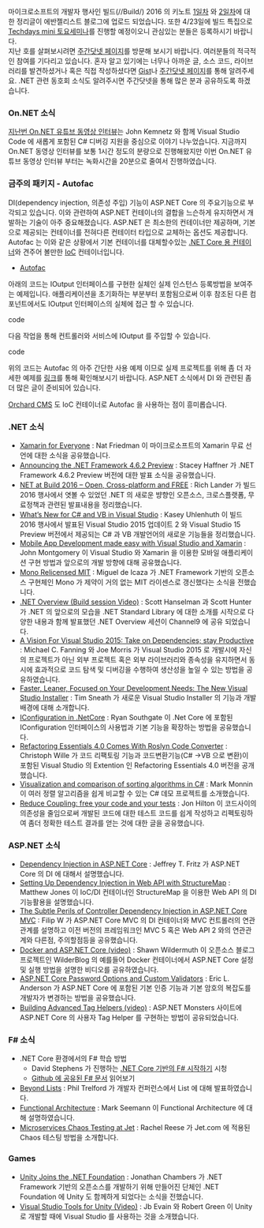 마이크로소프트의 개발자 행사인 빌드(//Build/) 2016 의 키노트 [1일차](https://blogs.msdn.microsoft.com/eva/?p=6981) 와 [2일차](https://blogs.msdn.microsoft.com/eva/?p=7233)에 대한 정리글이 에반젤리스트 블로그에 업로드 되었습니다. 또한 4/23일에 빌드 특집으로 [Techdays mini 토요세미나](https://msevents.microsoft.com/cui/EventDetail.aspx?EventID=1032755851&culture=ko-KR)를 진행할 예정이오니 관심있는 분들은 등록하시기 바랍니다.  
지난 호를 살펴보시려면 [주간닷넷 페이지](https://www.facebook.com/jugan.net/)를 방문해 보시기 바랍니다. 여러분들의 적극적인 참여를 기다리고 있습니다. 혼자 알고 있기에는 너무나 아까운 글, 소스 코드, 라이브러리를 발견하셨거나 혹은 직접 작성하셨다면 [Gist](https://gist.github.com/options/e9fc443b8c882157fe4a)나 [주간닷넷 페이지](https://www.facebook.com/jugan.net/)를 통해 알려주세요. .NET 관련 동호회 소식도 알려주시면 주간닷넷을 통해 많은 분과 공유하도록 하겠습니다.

### On.NET 소식
[지난번 On.NET 유튜브 동영상 인터뷰](https://www.youtube.com/watch?v=OjNbBOjcLRk)는 John Kemnetz 와 함께 Visual Studio Code 에 새롭게 포함된 C# 디버깅 지원을 중심으로 이야기 나누었습니다. 지금까지 On.NET 동영상 인터뷰를 보통 1시간 정도의 분량으로 진행해왔지만 이번 On.NET 유튜브 동영상 인터뷰 부터는 녹화시간을 20분으로 줄여서 진행하였습니다.  

### 금주의 패키지 - Autofac
DI(dependency injection, 의존성 주입) 기능이 ASP.NET Core 의 주요기능으로 부각되고 있습니다. 이와 관련하여 ASP.NET 컨테이너의 결합을 느슨하게 유지하면서 개발하는 기술이 아주 중요해졌습니다. ASP.NET 은 최소한의 컨테이너만 제공하며, 기본으로 제공되는 컨테이너를 전혀다른 컨테이터 타입으로 교체하는 옵션도 제공합니다. Autofac 는 이와 같은 상황에서 기본 컨테이너를 대체할수있는 [.NET Core 용 컨테이너](http://autofac.readthedocs.org/en/latest/integration/aspnetcore.html)와 견주어 볼만한 [IoC](https://en.wikipedia.org/wiki/Inversion_of_control) 컨테이너입니다. 

* [Autofac](https://github.com/autofac/Autofac) 

아래의 코드는 IOutput 인터페이스를 구현한 실체인 실제 인스턴스 등록방법을 보여주는 예제입니다. 애플리케이션을 초기화하는 부분부터 포함됨으로써 이후 참조된 다른 컴포넌트에서도 IOutput 인터페이스의 실체에 접근 할 수 있습니다.

code

다음 작업을 통해 컨트롤러와 서비스에 IOutput 를 주입할 수 있습니다.

code

위의 코드는 Autofac 의 아주 간단한 사용 예제 이므로 실제 프로젝트를 위해 좀 더 자세한 예제를 [링크](http://autofac.readthedocs.org/en/latest/index.html)를 통해 확인해보시기 바랍니다. ASP.NET 소식에서 DI 와 관련된 좀 더 많은 글이 준비되어 있습니다.

[Orchard CMS](https://orchardproject.net/) 도 IoC 컨테이너로 Autofac 을 사용하는 점이 흥미롭습니다. 

### .NET 소식
* [Xamarin for Everyone](https://blog.xamarin.com/xamarin-for-all/) : Nat Friedman 이 마이크로소프트의 Xamarin 무료 선언에 대한 소식을 공유했습니다. 
* [Announcing the .NET Framework 4.6.2 Preview](https://blogs.msdn.microsoft.com/dotnet/2016/03/30/announcing-the-net-framework-4-6-2-preview/) : Stacey Haffner 가 .NET Framework 4.6.2 Preview 버전에 대한 발표 소식을 공유했습니다.
* [NET at Build 2016 – Open, Cross-platform and FREE](https://blogs.msdn.microsoft.com/dotnet/2016/04/01/net-at-build-2016-open-cross-platform-and-free/) : Rich Lander 가 빌드 2016 행사에서 엿볼 수 있었던 .NET 의 새로운 뱡향인 오픈소스, 크로스플랫폼, 무료정책과 관련된 발표내용을 정리했습니다.
* [What’s New for C# and VB in Visual Studio](https://blogs.msdn.microsoft.com/dotnet/2016/04/02/whats-new-for-c-and-vb-in-visual-studio/) : Kasey Uhlenhuth 이 빌드 2016 행사에서 발표된 Visual Studio 2015 업데이트 2 와 Visual Studio 15 Preview 버전에서 제공되는 C# 과 VB 개발언어의 새로운 기능들을 정리했습니다.
* [Mobile App Development made easy with Visual Studio and Xamarin](https://blogs.msdn.microsoft.com/visualstudio/2016/03/31/mobile-app-development-made-easy-with-visual-studio-and-xamarin/) : John Montgomery 이 Visual Studio 와 Xamarin 을 이용한 모바일 애플리케이션 구현 방법과 앞으로의 개발 방향에 대해 공유했습니다.
* [Mono Relicensed MIT](http://www.mono-project.com/news/2016/03/31/mono-relicensed-mit/) : Miguel de Icaza 가 .NET Framework 기반의 오픈소스 구현체인 Mono 가 제약이 거의 없는 MIT 라이센스로 갱신했다는 소식을 전했습니다.
* [.NET Overview (Build session Video)](https://channel9.msdn.com/events/Build/2016/B891) : Scott Hanselman 과 Scott Hunter 가 .NET 의 앞으로의 모습을 .NET Standard Library 에 대한 소개를 시작으로 다양한 내용과 함께 발표했던 .NET Overview 세션이 Channel9 에 공유 되었습니다.
* [A Vision For Visual Studio 2015: Take on Dependencies; stay Productive](https://blogs.msdn.microsoft.com/visualstudio/2016/04/01/visual-studio-2015-take-on-dependencies-stay-productive/) : Michael C. Fanning 와 Joe Morris 가 Visual Studio 2015 로 개발시에 자신의 프로젝트가 아닌 외부 프로젝트 혹은 외부 라이브러리와 종속성을 유지하면서 동시에 효과적으로 코드 탐색 및 디버깅을 수행하여 생산성을 높일 수 있는 방법을 공유하였습니다. 
* [Faster, Leaner, Focused on Your Development Needs: The New Visual Studio Installer](https://blogs.msdn.microsoft.com/visualstudio/2016/04/01/faster-leaner-visual-studio-installer/) : Tim Sneath 가 새로운 Visual Studio Installer 의 기능과 개발 배경에 대해 소개합니다.
* [IConfiguration in .NetCore](http://www.ryansouthgate.com/2016/03/23/iconfiguration-in-netcore/) : Ryan Southgate 이 .Net Core 에 포함된 IConfiguration 인터페이스의 사용법과 기본 기능을 확장하는 방법을 공유했습니다.
* [Refactoring Essentials 4.0 Comes With Roslyn Code Converter](http://community.sharpdevelop.net/blogs/christophwille/archive/2016/04/01/refactoring-essentials-4-0-comes-with-roslyn-code-converter.aspx) : Christoph Wille 가 코드 리팩토링 기능과 코드변환기능(C# ->VB 으로 변환)이 포함된 Visual Studio 의 Extention 인 Refactoring Essentials 4.0 버전을 공개했습니다.  
* [Visualization and comparison of sorting algorithms in C#](http://www.codeproject.com/Articles/1087568/Visualization-and-Comparison-of-sorting-algorith) : Mark Monnin 이 여러 정렬 알고리즘을 쉽게 비교할 수 있는 C# 데모 프로젝트를 소개했습니다.
* [Reduce Coupling: free your code and your tests](http://jonhilton.net/2016/03/29/coupling-tests-production/) : Jon Hilton 이 코드사이의 의존성을 줄임으로써 개발된 코드에 대한 테스트 코드를 쉽게 작성하고 리펙토링하여 좀더 정확한 테스트 결과를 얻는 것에 대한 글을 공유했습니다.  
 
### ASP.NET 소식
* [Dependency Injection in ASP.NET Core](https://blogs.msdn.microsoft.com/webdev/2016/03/28/dependency-injection-in-asp-net-core/) : Jeffrey T. Fritz 가 ASP.NET Core 의 DI 에 대해서 설명했습니다.
* [Setting Up Dependency Injection in Web API with StructureMap](http://www.exceptionnotfound.net/setting-up-dependency-injection-in-web-api-with-structuremap/) : Matthew Jones 이 IoC/DI 컨테이너인 StructureMap 을 이용한 Web API 의 DI 기능활용을 설명했습니다.
* [The Subtle Perils of Controller Dependency Injection in ASP.NET Core MVC](http://www.strathweb.com/2016/03/the-subtle-perils-of-controller-dependency-injection-in-asp-net-core-mvc/) : Filip W 가 ASP.NET Core MVC 의 DI 컨테이너와 MVC 컨트롤러의 연관관계를 설명하고 이전 버전의 프레임워크인 MVC 5 혹은 Web API 2 와의 연관관계와 다른점, 주의할점등을 공유했습니다.
* [Docker and ASP.NET Core (video)](http://wildermuth.com/2016/03/28/Docker_and_ASP_NET_Core_A_Webcast) : Shawn Wildermuth 이 오픈소스 블로그 프로젝트인 WilderBlog 의 예를들어 Docker 컨테이너에서 ASP.NET Core 설정 및 실행 방법을 설명한 비디오를 공유하였습니다.
* [ASP.NET Core Password Options and Custom Validators](http://www.elanderson.net/2016/03/asp-net-core-password-options-and-custom-validators/) : Eric L. Anderson 가 ASP.NET Core 에 포함된 기본 인증 기능과 기본 암호의 복잡도를 개발자가 변경하는 방법을 공유했습니다.
* [Building Advanced Tag Helpers (video)](http://aspnetmonsters.com/2016/03/monsters-weekly%5Cep19/) : ASP.NET Monsters 사이트에 ASP.NET Core 의 사용자 Tag Helper 를 구현하는 방법이 공유되었습니다.

### F# 소식

* .NET Core 환경에서의 F# 학습 방법 
  * David Stephens 가 진행하는 [.NET Core 기반의 F# 시작하기](https://channel9.msdn.com/Events/Build/2016/T661) 시청 
  * [Github 에 공유된 F# 문서](https://github.com/enricosada/fsharp-dotnet-cli-samples/wiki/Getting-Started) 읽어보기  
* [Beyond Lists](http://www.infoq.com/presentations/data-structure-lists) : Phil Trelford 가 개발자 컨퍼런스에서 List 에 대해 발표하였습니다.
* [Functional Architecture](https://vimeo.com/161131920) : Mark Seemann 이 Functional Architecture 에 대해 설명하였습니다. 
* [Microservices Chaos Testing at Jet](http://www.infoq.com/presentations/jet-microservices-testing) : Rachel Reese 가 Jet.com 에 적용된 Chaos 테스팅 방법을 소개합니다. 
### Games
* [Unity Joins the .NET Foundation](http://blogs.unity3d.com/2016/04/01/unity-joins-the-net-foundation/) : Jonathan Chambers 가 .NET Framework 기반의 오픈소스를 개발하기 위해 만들어진 단체인 .NET Foundation 에 Unity 도 함께하게 되었다는 소식을 전했습니다.
* [Visual Studio Tools for Unity (Video)](https://channel9.msdn.com/Shows/Visual-Studio-Toolbox/Visual-Studio-Tools-for-Unity) : Jb Evain 와 Robert Green 이 Unity 로 개발할 때에 Visual Studio 를 사용하는 것을 소개했습니다.